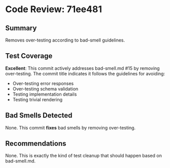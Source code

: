 # Code Review: 71ee481

## Summary
Removes over-testing according to bad-smell guidelines.

## Test Coverage
**Excellent**: This commit actively addresses bad-smell.md #15 by removing over-testing. The commit title indicates it follows the guidelines for avoiding:
- Over-testing error responses
- Over-testing schema validation
- Testing implementation details
- Testing trivial rendering

## Bad Smells Detected
None. This commit **fixes** bad smells by removing over-testing.

## Recommendations
None. This is exactly the kind of test cleanup that should happen based on bad-smell.md.
